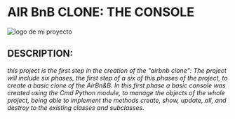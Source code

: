 # AIR BnB CLONE: THE CONSOLE
![logo de mi proyecto](https://user-images.githubusercontent.com/60371335/183240794-ac0e13a9-15fc-49c2-bbef-8534b0689e48.png)

## DESCRIPTION:

*this project is the first step in the creation of the "airbnb clone":
The project will include six phases, the first step of a six of this phases of the project, to create a basic clone of the AirBn&B. In this first phase a basic console was created using the Cmd Python module,   to manage the objects of the whole project, being able to implement the methods create, show, update, all, and destroy to the existing classes and subclasses.*
 
